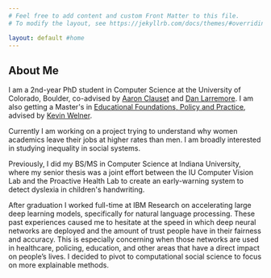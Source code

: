 ```yaml
---
# Feel free to add content and custom Front Matter to this file.
# To modify the layout, see https://jekyllrb.com/docs/themes/#overriding-theme-defaults

layout: default #home
---
```


## About Me
I am a 2nd-year PhD student in Computer Science at the University of Colorado, Boulder, co-advised by <a href="https://aaronclauset.github.io/">Aaron Clauset</a> and <a href="https://larremorelab.github.io/">Dan Larremore</a>. I am also getting a Master's in <a href="https://www.colorado.edu/education/academics/graduate-programs/educational-foundations-policy-practice/ma-educational-foundations">Educational Foundations, Policy and Practice</a>, advised by <a href="https://www.colorado.edu/education/kevin-welner">Kevin Welner</a>.

Currently I am working on a project trying to understand why women academics leave their jobs at higher rates than men. I am broadly interested in studying inequality in social systems. 

Previously, I did my BS/MS in Computer Science at Indiana University, where my senior thesis was a joint effort between the IU Computer Vision Lab and the Proactive Health Lab to create an early-warning system to detect dyslexia in children's handwriting. 

After graduation I worked full-time at IBM Research on accelerating large deep learning models, specifically for natural language processing. These past experiences caused me to hesitate at the speed in which deep neural networks are deployed and the amount of trust people have in their fairness and accuracy. This is especially concerning when those networks are used in healthcare, policing, education, and other areas that have a direct impact on people’s lives. I decided to pivot to computational social science to focus on more explainable methods.


